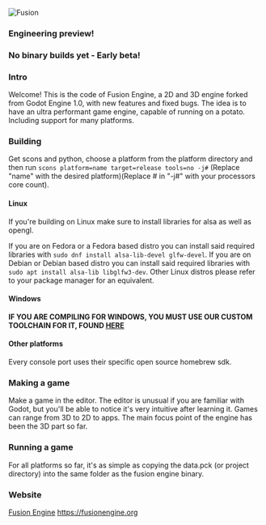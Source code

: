 ![Fusion](/logo.png)

### Engineering preview!
### No binary builds yet - Early beta!

### Intro
Welcome! This is the code of Fusion Engine, a 2D and 3D engine forked from Godot Engine 1.0, with new features and fixed bugs.
The idea is to have an ultra performant game engine, capable of running on a potato.
Including support for many platforms. 

### Building
Get scons and python, choose a platform from the platform directory and then run 
`scons platform=name target=release tools=no -j#` (Replace "name" with the desired platform)(Replace # in "-j#" with your processors core count).

#### Linux
If you're building on Linux make sure to install libraries for alsa as well as opengl.

If you are on Fedora or a Fedora based distro you can install said required libraries with `sudo dnf install alsa-lib-devel glfw-devel`.
If you are on Debian or Debian based distro you can install said required libraries with `sudo apt install alsa-lib libglfw3-dev`.
Other Linux distros please refer to your package manager for an equivalent.
#### Windows
**IF YOU ARE COMPILING FOR WINDOWS, YOU MUST USE OUR CUSTOM TOOLCHAIN FOR IT, FOUND [HERE](https://fusionengine.org/#urn:uuid:e43557be-a278-11ef-b9f3-ca7548087f6a)**

#### Other platforms
Every console port uses their specific open source homebrew sdk.

### Making a game
Make a game in the editor.
The editor is unusual if you are familiar with Godot, but you'll be able to notice it's very intuitive after learning it.
Games can range from 3D to 2D to apps. 
The main focus point of the engine has been the 3D part so far.

### Running a game
For all platforms so far, it's as simple as copying the data.pck (or project directory) into the same folder as the fusion engine binary.

### Website
[Fusion Engine](https://fusionengine.org)
https://fusionengine.org
